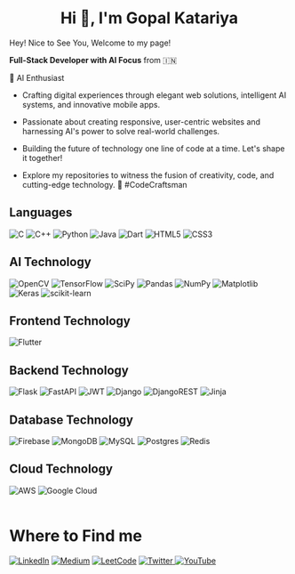 <h1 align="center">Hi 👋, I'm Gopal Katariya</h1>

Hey! Nice to See You, Welcome to my page!

**Full-Stack Developer with AI Focus** from 🇮🇳

🤖 AI Enthusiast

- Crafting digital experiences through elegant web solutions, intelligent AI systems, and innovative mobile apps.

- Passionate about creating responsive, user-centric websites and harnessing AI's power to solve real-world challenges.

- Building the future of technology one line of code at a time. Let's shape it together!

- Explore my repositories to witness the fusion of creativity, code, and cutting-edge technology. 🚀 #CodeCraftsman

## **Languages**

<a>![C](https://img.shields.io/badge/c-%2300599C.svg?style=for-the-badge&logo=c&logoColor=white)</a>
<a>![C++](https://img.shields.io/badge/c++-%2300599C.svg?style=for-the-badge&logo=c%2B%2B&logoColor=white)</a>
<a>![Python](https://img.shields.io/badge/python-3670A0?style=for-the-badge&logo=python&logoColor=ffdd54)</a>
<a>![Java](https://img.shields.io/badge/java-%23ED8B00.svg?style=for-the-badge&logo=openjdk&logoColor=white)</a>
<a>![Dart](https://img.shields.io/badge/dart-%230175C2.svg?style=for-the-badge&logo=dart&logoColor=white)</a>
<a>![HTML5](https://img.shields.io/badge/html5-%23E34F26.svg?style=for-the-badge&logo=html5&logoColor=white)</a>
<a>![CSS3](https://img.shields.io/badge/css3-%231572B6.svg?style=for-the-badge&logo=css3&logoColor=white)</a>

## **AI Technology**

<a>![OpenCV](https://img.shields.io/badge/opencv-%23white.svg?style=for-the-badge&logo=opencv&logoColor=white)</a>
<a>![TensorFlow](https://img.shields.io/badge/TensorFlow-%23FF6F00.svg?style=for-the-badge&logo=TensorFlow&logoColor=white)</a>
<a>![SciPy](https://img.shields.io/badge/SciPy-%230C55A5.svg?style=for-the-badge&logo=scipy&logoColor=%white)</a>
<a>![Pandas](https://img.shields.io/badge/pandas-%23150458.svg?style=for-the-badge&logo=pandas&logoColor=white)</a>
<a>![NumPy](https://img.shields.io/badge/numpy-%23013243.svg?style=for-the-badge&logo=numpy&logoColor=white)</a>
<a>![Matplotlib](https://img.shields.io/badge/Matplotlib-%23ffffff.svg?style=for-the-badge&logo=Matplotlib&logoColor=black) </a>
<a>![Keras](https://img.shields.io/badge/Keras-%23D00000.svg?style=for-the-badge&logo=Keras&logoColor=white) </a>
<a>![scikit-learn](https://img.shields.io/badge/scikit--learn-%23F7931E.svg?style=for-the-badge&logo=scikit-learn&logoColor=white) </a>

## **Frontend Technology**

<a></a>
<a>![Flutter](https://img.shields.io/badge/Flutter-%2302569B.svg?style=for-the-badge&logo=Flutter&logoColor=white)</a>

## **Backend Technology**
<a>![Flask](https://img.shields.io/badge/flask-%23000.svg?style=for-the-badge&logo=flask&logoColor=white)</a>
<a>![FastAPI](https://img.shields.io/badge/FastAPI-005571?style=for-the-badge&logo=fastapi)</a>
<a>![JWT](https://img.shields.io/badge/JWT-black?style=for-the-badge&logo=JSON%20web%20tokens)</a>
<a>![Django](https://img.shields.io/badge/django-%23092E20.svg?style=for-the-badge&logo=django&logoColor=white)</a>
<a>![DjangoREST](https://img.shields.io/badge/DJANGO-REST-ff1709?style=for-the-badge&logo=django&logoColor=white&color=ff1709&labelColor=gray)</a>
<a>![Jinja](https://img.shields.io/badge/jinja-white.svg?style=for-the-badge&logo=jinja&logoColor=black)</a>

## **Database Technology**

<a>![Firebase](https://img.shields.io/badge/Firebase-039BE5?style=for-the-badge&logo=Firebase&logoColor=white)</a>
<a>![MongoDB](https://img.shields.io/badge/MongoDB-%234ea94b.svg?style=for-the-badge&logo=mongodb&logoColor=white)</a>
<a>![MySQL](https://img.shields.io/badge/mysql-%2300f.svg?style=for-the-badge&logo=mysql&logoColor=white)</a>
<a>![Postgres](https://img.shields.io/badge/postgres-%23316192.svg?style=for-the-badge&logo=postgresql&logoColor=white)</a>
<a>![Redis](https://img.shields.io/badge/redis-%23DD0031.svg?style=for-the-badge&logo=redis&logoColor=white)</a>

## **Cloud Technology**

<a>![AWS](https://img.shields.io/badge/AWS-%23FF9900.svg?style=for-the-badge&logo=amazon-aws&logoColor=white)</a>
<a>![Google Cloud](https://img.shields.io/badge/firebase-%23039BE5.svg?style=for-the-badge&logo=firebase)</a>
<br>
<br>

# **Where to Find me**

<a href="https://www.linkedin.com/in/gopalkatariya44">![LinkedIn](https://img.shields.io/badge/linkedin-%230077B5.svg?style=for-the-badge&logo=linkedin&logoColor=white)</a>
<a href="https://gopalkatariya.medium.com/">![Medium](https://img.shields.io/badge/Medium-12100E?style=for-the-badge&logo=medium&logoColor=white)</a>
<a href="https://leetcode.com/katariyagopal44/">![LeetCode](https://img.shields.io/badge/LeetCode-000000?style=for-the-badge&logo=LeetCode&logoColor=#d16c06)</a>
<a href="https://twitter.com/GopalKatariya44">![Twitter](https://img.shields.io/badge/Twitter-%231DA1F2.svg?style=for-the-badge&logo=Twitter&logoColor=white)
<a href="https://youtube.com/@gopalkatariya44?si=fUvhOh6_DPZYwyda">![YouTube](https://img.shields.io/badge/YouTube-%23FF0000.svg?style=for-the-badge&logo=YouTube&logoColor=white)
